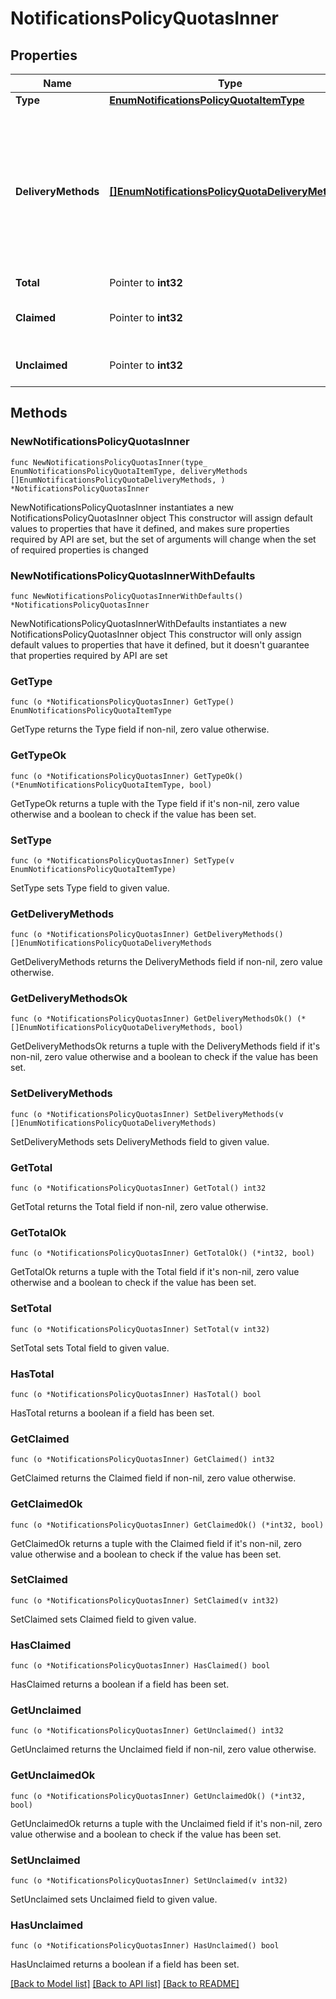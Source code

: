 # NotificationsPolicyQuotasInner

## Properties

Name | Type | Description | Notes
------------ | ------------- | ------------- | -------------
**Type** | [**EnumNotificationsPolicyQuotaItemType**](EnumNotificationsPolicyQuotaItemType.md) |  | 
**DeliveryMethods** | [**[]EnumNotificationsPolicyQuotaDeliveryMethods**](EnumNotificationsPolicyQuotaDeliveryMethods.md) | The delivery methods for which the limit is being defined. The value can be &#x60;Email&#x60; or &#x60;SMS,Voice&#x60;. When you use the &#x60;SMS&#x60;, &#x60;Voice&#x60; option, it means that the combined total of SMS and voice notifications must be below the limit defined. If you are limiting both email and SMS/voice, each limit should be represented by a different object in the &#x60;quotas&#x60; array, for example: &#x60;\&quot;quotas\&quot;: [{\&quot;type\&quot;: \&quot;USER\&quot;,\&quot;deliveryMethods\&quot;: [\&quot;SMS\&quot;,\&quot;Voice\&quot;],\&quot;total\&quot;: 30},{\&quot;type\&quot;: \&quot;USER\&quot;,\&quot;deliveryMethods\&quot;: [\&quot;Email\&quot;],\&quot;total\&quot;: 30}]&#x60;  | 
**Total** | Pointer to **int32** | The maximum number of notifications allowed per day. | [optional] 
**Claimed** | Pointer to **int32** | The maximum number of notifications that can be received and responded to each day. Used in conjunction with unclaimed in place of the single field total. | [optional] 
**Unclaimed** | Pointer to **int32** | The maximum number of notifications that can be received and not responded to each day. Used in conjunction with claimed in place of the single field total. | [optional] 

## Methods

### NewNotificationsPolicyQuotasInner

`func NewNotificationsPolicyQuotasInner(type_ EnumNotificationsPolicyQuotaItemType, deliveryMethods []EnumNotificationsPolicyQuotaDeliveryMethods, ) *NotificationsPolicyQuotasInner`

NewNotificationsPolicyQuotasInner instantiates a new NotificationsPolicyQuotasInner object
This constructor will assign default values to properties that have it defined,
and makes sure properties required by API are set, but the set of arguments
will change when the set of required properties is changed

### NewNotificationsPolicyQuotasInnerWithDefaults

`func NewNotificationsPolicyQuotasInnerWithDefaults() *NotificationsPolicyQuotasInner`

NewNotificationsPolicyQuotasInnerWithDefaults instantiates a new NotificationsPolicyQuotasInner object
This constructor will only assign default values to properties that have it defined,
but it doesn't guarantee that properties required by API are set

### GetType

`func (o *NotificationsPolicyQuotasInner) GetType() EnumNotificationsPolicyQuotaItemType`

GetType returns the Type field if non-nil, zero value otherwise.

### GetTypeOk

`func (o *NotificationsPolicyQuotasInner) GetTypeOk() (*EnumNotificationsPolicyQuotaItemType, bool)`

GetTypeOk returns a tuple with the Type field if it's non-nil, zero value otherwise
and a boolean to check if the value has been set.

### SetType

`func (o *NotificationsPolicyQuotasInner) SetType(v EnumNotificationsPolicyQuotaItemType)`

SetType sets Type field to given value.


### GetDeliveryMethods

`func (o *NotificationsPolicyQuotasInner) GetDeliveryMethods() []EnumNotificationsPolicyQuotaDeliveryMethods`

GetDeliveryMethods returns the DeliveryMethods field if non-nil, zero value otherwise.

### GetDeliveryMethodsOk

`func (o *NotificationsPolicyQuotasInner) GetDeliveryMethodsOk() (*[]EnumNotificationsPolicyQuotaDeliveryMethods, bool)`

GetDeliveryMethodsOk returns a tuple with the DeliveryMethods field if it's non-nil, zero value otherwise
and a boolean to check if the value has been set.

### SetDeliveryMethods

`func (o *NotificationsPolicyQuotasInner) SetDeliveryMethods(v []EnumNotificationsPolicyQuotaDeliveryMethods)`

SetDeliveryMethods sets DeliveryMethods field to given value.


### GetTotal

`func (o *NotificationsPolicyQuotasInner) GetTotal() int32`

GetTotal returns the Total field if non-nil, zero value otherwise.

### GetTotalOk

`func (o *NotificationsPolicyQuotasInner) GetTotalOk() (*int32, bool)`

GetTotalOk returns a tuple with the Total field if it's non-nil, zero value otherwise
and a boolean to check if the value has been set.

### SetTotal

`func (o *NotificationsPolicyQuotasInner) SetTotal(v int32)`

SetTotal sets Total field to given value.

### HasTotal

`func (o *NotificationsPolicyQuotasInner) HasTotal() bool`

HasTotal returns a boolean if a field has been set.

### GetClaimed

`func (o *NotificationsPolicyQuotasInner) GetClaimed() int32`

GetClaimed returns the Claimed field if non-nil, zero value otherwise.

### GetClaimedOk

`func (o *NotificationsPolicyQuotasInner) GetClaimedOk() (*int32, bool)`

GetClaimedOk returns a tuple with the Claimed field if it's non-nil, zero value otherwise
and a boolean to check if the value has been set.

### SetClaimed

`func (o *NotificationsPolicyQuotasInner) SetClaimed(v int32)`

SetClaimed sets Claimed field to given value.

### HasClaimed

`func (o *NotificationsPolicyQuotasInner) HasClaimed() bool`

HasClaimed returns a boolean if a field has been set.

### GetUnclaimed

`func (o *NotificationsPolicyQuotasInner) GetUnclaimed() int32`

GetUnclaimed returns the Unclaimed field if non-nil, zero value otherwise.

### GetUnclaimedOk

`func (o *NotificationsPolicyQuotasInner) GetUnclaimedOk() (*int32, bool)`

GetUnclaimedOk returns a tuple with the Unclaimed field if it's non-nil, zero value otherwise
and a boolean to check if the value has been set.

### SetUnclaimed

`func (o *NotificationsPolicyQuotasInner) SetUnclaimed(v int32)`

SetUnclaimed sets Unclaimed field to given value.

### HasUnclaimed

`func (o *NotificationsPolicyQuotasInner) HasUnclaimed() bool`

HasUnclaimed returns a boolean if a field has been set.


[[Back to Model list]](../README.md#documentation-for-models) [[Back to API list]](../README.md#documentation-for-api-endpoints) [[Back to README]](../README.md)


